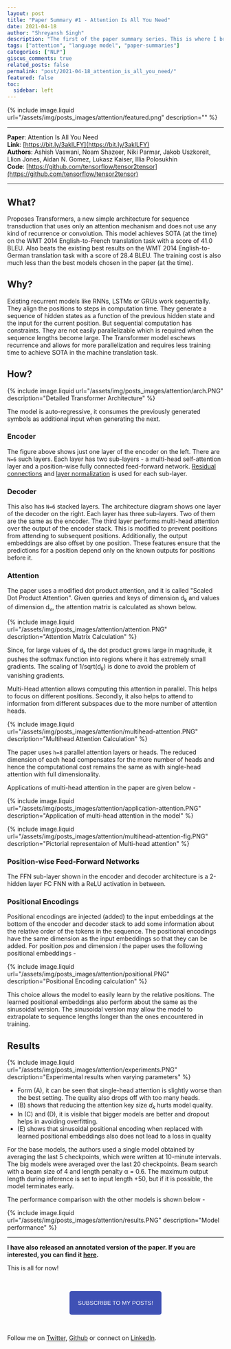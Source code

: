 ```yaml
---
layout: post
title: "Paper Summary #1 - Attention Is All You Need"
date: 2021-04-18
author: "Shreyansh Singh"
description: "The first of the paper summary series. This is where I briefly summarise the important papers that I read for my job or just for fun :P"
tags: ["attention", "language model", "paper-summaries"]
categories: ["NLP"]
giscus_comments: true
related_posts: false
permalink: "post/2021-04-18_attention_is_all_you_need/"
featured: false
toc:
  sidebar: left
---
```


{% include image.liquid url="/assets/img/posts_images/attention/featured.png" description="" %}

----

**Paper**: Attention Is All You Need  
**Link**: [https://bit.ly/3aklLFY](https://bit.ly/3aklLFY)  
**Authors**: Ashish Vaswani, Noam Shazeer, Niki Parmar, Jakob Uszkoreit, Llion Jones, Aidan N. Gomez, Lukasz Kaiser, Illia Polosukhin  
**Code**: [https://github.com/tensorflow/tensor2tensor](https://github.com/tensorflow/tensor2tensor)

------

## What?
Proposes Transformers, a new simple architecture for sequence transduction that uses only an attention mechanism and does not use any kind of recurrence or convolution. This model achieves SOTA (at the time) on the WMT 2014 English-to-French translation task with a score of 41.0 BLEU. Also beats the existing best results on the WMT 2014 English-to-German translation task with a score of 28.4 BLEU. The training cost is also much less than the best models chosen in the paper (at the time).

## Why?
Existing recurrent models like RNNs, LSTMs or GRUs work sequentially. They align the positions to steps in computation time. They generate a sequence of hidden states as a function of the previous hidden state and the input for the current position. But sequential computation has constraints. They are not easily parallelizable which is required when the sequence lengths become large. The Transformer model eschews recurrence and allows for more parallelization and requires less training time to achieve SOTA in the machine translation task.

## How?

{% include image.liquid url="/assets/img/posts_images/attention/arch.PNG" description="Detailed Transformer Architecture" %}

The model is auto-regressive, it consumes the previously generated symbols as additional input when generating the next.

### Encoder
The figure above shows just one layer of the encoder on the left. There are `N=6` such layers. Each layer has two sub-layers - a multi-head self-attention layer and a position-wise fully connected feed-forward network. [Residual connections](https://www.cv-foundation.org/openaccess/content_cvpr_2016/papers/He_Deep_Residual_Learning_CVPR_2016_paper.pdf) and [layer normalization](https://arxiv.org/abs/1607.06450) is used for each sub-layer.

### Decoder
This also has `N=6` stacked layers. The architecture diagram shows one layer of the decoder on the right. Each layer has three sub-layers. Two of them are the same as the encoder. The third layer performs multi-head attention over the output of the encoder stack. This is modified to prevent positions from attending to subsequent positions. Additionally, the output embeddings are also offset by one position. These features ensure that the predictions for a position depend only on the known outputs for positions before it.

### Attention
The paper uses a modified dot product attention, and it is called "Scaled Dot Product Attention". Given queries and keys of dimension d<sub>k</sub> and values of dimension d<sub>v</sub>, the attention matrix is calculated as shown below.

{% include image.liquid url="/assets/img/posts_images/attention/attention.PNG" description="Attention Matrix Calculation" %}

Since, for large values of d<sub>k</sub> the dot product grows large in magnitude, it pushes the softmax function into regions where it has extremely small gradients. The scaling of 1/sqrt(d<sub>k</sub>) is done to avoid the problem of vanishing gradients. 


Multi-Head attention allows computing this attention in parallel. This helps to focus on different positions. Secondly, it also helps to attend to information from different subspaces due to the more number of attention heads. 

{% include image.liquid url="/assets/img/posts_images/attention/multihead-attention.PNG" description="Multihead Attention Calculation" %}

The paper uses `h=8` parallel attention layers or heads. The reduced dimension of each head compensates for the more number of heads and hence the computational cost remains the same as with single-head attention with full dimensionality.

Applications of multi-head attention in the paper are given below - 

{% include image.liquid url="/assets/img/posts_images/attention/application-attention.PNG" description="Application of multi-head attention in the model" %}

{% include image.liquid url="/assets/img/posts_images/attention/multihead-attention-fig.PNG" description="Pictorial representaion of Multi-head attention" %}

### Position-wise Feed-Forward Networks
The FFN sub-layer shown in the encoder and decoder architecture is a 2-hidden layer FC FNN with a ReLU activation in between. 

### Positional Encodings
Positional encodings are injected (added) to the input embeddings at the bottom of the encoder and decoder stack to add some information about the relative order of the tokens in the sequence. The positional encodings have the same dimension as the input embeddings so that they can be added.
For position *pos* and dimension *i* the paper uses the following positional embeddings - 

{% include image.liquid url="/assets/img/posts_images/attention/positional.PNG" description="Positional Encoding calculation" %}

This choice allows the model to easily learn by the relative positions. The learned positional embeddings also perform about the same as the sinusoidal version. The sinusoidal version may allow the model to extrapolate to sequence lengths longer than the ones encountered in training.


## Results

{% include image.liquid url="/assets/img/posts_images/attention/experiments.PNG" description="Experimental results when varying parameters" %}

* Form (A), it can be seen that single-head attention is slightly worse than the best setting. The quality also drops off with too many heads.
* (B) shows that reducing the attention key size <i>d<sub>k</sub></i> hurts model quality. 
* In (C) and (D), it is visible that bigger models are better and dropout helps in avoiding overfitting.
* (E) shows that sinusoidal positional encoding when replaced with learned positional embeddings also does not lead to a loss in quality

For the base models, the authors used a single model obtained by averaging the last 5 checkpoints, which were written at 10-minute intervals. The big models were averaged over the last 20 checkpoints. Beam search with a beam size of 4 and length penalty α = 0.6. The maximum output length during inference is set to input length +50, but if it is possible, the model terminates early.

The performance comparison with the other models is shown below -

{% include image.liquid url="/assets/img/posts_images/attention/results.PNG" description="Model performance" %}


-----

**I have also released an annotated version of the paper. If you are interested, you can find it [here](https://github.com/shreyansh26/Annotated-ML-Papers/blob/main/Attention%20Is%20All%20You%20Need.pdf).**

This is all for now!

&nbsp;

<script type="text/javascript" src="//downloads.mailchimp.com/js/signup-forms/popup/unique-methods/embed.js" data-dojo-config="usePlainJson: true, isDebug: false"></script>

<!-- <button style="background-color: #70ab17; color: #1770AB" id="openpopup">Subscribe to my posts!</button> -->
<div class="button_cont" align="center"><button id="openpopup" class="example_a">Subscribe to my posts!</button></div>

<style>
    .example_a {
        color: #fff !important;
        text-transform: uppercase;
        text-decoration: none;
        background: #3f51b5;
        padding: 20px;
        border-radius: 5px;
        cursor: pointer;
        display: inline-block;
        border: none;
        transition: all 0.4s ease 0s;
    }

    .example_a:hover {
        background: #434343;
        letter-spacing: 1px;
        -webkit-box-shadow: 0px 5px 40px -10px rgba(0,0,0,0.57);
        -moz-box-shadow: 0px 5px 40px -10px rgba(0,0,0,0.57);
        box-shadow: 5px 40px -10px rgba(0,0,0,0.57);
        transition: all 0.4s ease 0s;
    }
</style>


<script type="text/javascript">

function showMailingPopUp() {
    window.dojoRequire(["mojo/signup-forms/Loader"], function(L) { L.start({"baseUrl":"mc.us4.list-manage.com","uuid":"0b10ac14f50d7f4e7d11cf26a","lid":"667a1bb3da","uniqueMethods":true}) })

    document.cookie = "MCPopupClosed=;path=/;expires=Thu, 01 Jan 1970 00:00:00 UTC";
}

document.getElementById("openpopup").onclick = function() {showMailingPopUp()};

</script>

&nbsp;  

<script data-name="BMC-Widget" data-cfasync="false" src="https://cdnjs.buymeacoffee.com/1.0.0/widget.prod.min.js" data-id="shreyanshsingh" data-description="Support me on Buy me a coffee!" data-message="" data-color="#FF5F5F" data-position="Right" data-x_margin="18" data-y_margin="18"></script>

Follow me on [Twitter](https://twitter.com/shreyansh_26), [Github](https://github.com/shreyansh26) or connect on [LinkedIn](https://www.linkedin.com/in/shreyansh26/).